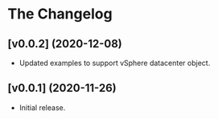 # The Changelog

## [v0.0.2] (2020-12-08)
* Updated examples to support vSphere datacenter object.

## [v0.0.1] (2020-11-26)
* Initial release.
